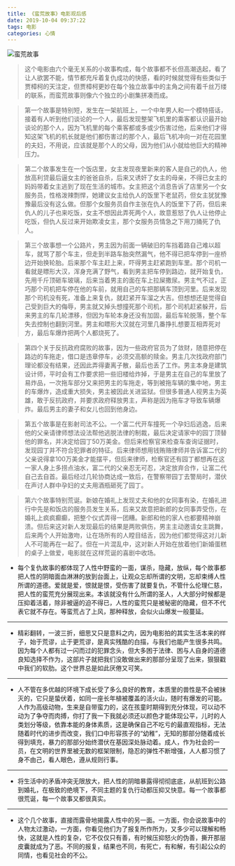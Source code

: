 ```yaml
---
title: 《蛮荒故事》电影观后感
date: 2019-10-04 09:37:22
tags: 电影
categories: 心情
---
```


![蛮荒故事](/images/蛮荒故事.jpg)



 > 这个电影由六个毫无关系的小故事构成，每个故事都不长但高潮迭起，看了让人欲罢不能，情节都充斥着复仇成功的快感，看的时候就觉得有些类似于贾樟柯的天注定，但贾樟柯更妙在每个独立故事中的主角之间有着千丝万缕的联系，而蛮荒故事则像六个独立的小剧集拼凑而成。

> 第一个故事是特别短，发生在一架航班上，一个中年男人和一个模特搭话，接着有人听到他们谈论的一个人，最后发现整架飞机里的乘客都认识最开始谈论的那个人，因为飞机里的每个乘客都或多或少伤害过他，后来他们才得知这架飞机的机长就是他们都伤害过的那个人，最后飞机冲向一对在花园里的夫妇，不用说，应该就是那个人的父母，因为他们从小就给他巨大的精神压力。

> 第二个故事发生在一个饭店里，女主发现夜里新来的客人是自己的仇人，他放高利贷最后逼女主的爸爸自杀，后来又诱奸了女主的母亲，不得已女主的妈妈带着女主逃到了现在生活的城市。女主把这个消息告诉了店里另一个女服务员，性格泼辣剽悍，她建议女主给仇人的饭里下老鼠药，但女主犹犹豫豫最后没有这么做。但那个女服务员自作主张在仇人的饭里下了药，但后来仇人的儿子也来吃饭，女主不想因此弄死两个人，故意惹怒了仇人让他停止吃饭，但仇人反过来开始欺凌女主，那个女服务员情急之下用刀捅死了仇人。

> 第三个故事想一个公路片，男主因为前面一辆破旧的车挡着路自己难以超车，就骂了那个车主，但走到半路车胎突然漏气，他不得已把车停到一座桥边开始换轮胎。后来那个车主赶上来，吓得男主赶紧跑到车里。那个司机一看就是瞟形大汉，浑身充满了野气，看到男主把车停到路边，就开始复仇，先用千斤顶砸车玻璃，后来当着男主的面在车上拉屎撒尿。男主气不过，正巧那个司机把车停在他的车前，就用自己的车把那辆车顶到河里。后来发现那个司机没有死，准备上来复仇，就赶紧开车溜之大吉。但想想还是觉得自己受到巨大的侮辱，男主就又掉头想撞死那个司机，那个司机赶紧躲开，后来男主的车几轮漂移，但因为车轮本身还没有加固，最后车轮脱落，整个车失去控制也翻到河里。男主和瞟形大汉就在河里几番挣扎想要互相弄死对方，最后车爆炸把两个人都烧死了。

> 第四个关于反抗政府腐败的故事，因为一些政府官员为了敛财，随意把停在路边的车拖走，借口是违章停车，必须交高额的赎金。男主几次找政府部门理论都没有结果，还因此弄得妻离子散，最后也丢了工作。男主本身是建筑设计师，平时会有工作要求把一些旧楼给炸掉，于是男主在自己的车里放了易炸品，一次拖车部分又来把男主的车拖走，等到被拖车辆的集中地，男主的车爆炸，造成重大损失，男主被因此关进监狱。但很多普通人视男主为英雄，敢于反抗政府，并要求政府释放男主，声称是因为拖车才导致车辆爆炸。最后男主的妻子和女儿也回到他身边。

> 第五个故事是在影射司法不公。一个富二代开车撞死一个孕妇后逃逸，后来他的父亲请律师想法设法帮他逃脱法律的制裁，最后决定请家中的园丁顶替他的罪名，并决定给园丁50万美金。但后来检察官来检查车查询证据时，发现园丁并不符合犯罪者的特征。后来律师想用钱贿赂律师并告诉富二代的父亲说得拿100万美金才能摆平，但后来律师，检察官还有园丁都想再在这一家人身上多捞点油水，富二代的父亲忍无可忍，决定放弃合作，让富二代自己去自首。最后经过几轮协商达成一致后，在警察带园丁去警局时，潜伏在声讨人群中孕妇的丈夫用酒瓶砸死了园丁。

> 第六个故事特别荒诞。新娘在婚礼上发现丈夫和他的女同事有染，在婚礼进行中先是和饭店的服务员发生关系，后来又故意把新郎的女同事弄受伤，在婚礼上疯疯癫癫，把整个仪式弄得一团糟。新郎和他的家人也都要精神崩溃。但后来这对新人发现最后的结果是两败俱伤，男主主动邀请女主跳舞，后来两个人开始激吻，让在场所有的人瞠目结舌，因为他们都觉得这对儿新人不可能再在一起了。但在一片混乱中，这对新人开始在放着他们新婚蛋糕的桌子上做爱，电影就在这样荒诞的喜剧中收场。

- 每个复仇故事的都体现了人性中野蛮的一面，谋杀，隐藏，放纵，每个故事都把人性的阴暗面血淋淋的放到台面上，让观众忘却所谓的文明，忘却束缚人性所谓的道德。爱就是爱，恨就是恨，受伤害了就要复仇，不管什么伦理仁慈，把人性的蛮荒充分展现出来。本该就没有什么所谓的圣人，人大部分时候都是压抑着活着，除非被逼的迫不得已，人性的蛮荒只是被秘密的隐藏，但不不代表它就不存在。等蛮荒占了上风，那种释放，会似火山爆发一般蔓延。

---

- 精彩翻转，一波三折，细思又只是意料之内，因为电影拍的其实生活本来的样子，始于荒谬，止于更荒谬，是真实残酷的白描，与我们也能产生很多共鸣。因为每个人都有过一闪而过的犯罪念头，但大多困于法律、困与人自身的道德良知选择不作为，这部片子就把我们没敢做出来的那部分呈现了出来，狠狠戳中我们的软肋。这个世界总是如此厌倦又可笑。

---

- 人不管在多优越的环境下成长受了多么良好的教育，本质里的兽性是不会被抹灭的，它只是蛰伏着，如同一座长年植被覆盖的活火山，随时有爆发的可能。人作为高级动物，生来是自带蛮力的，这在孩童时期得到充分体现，可以动不动为了争夺而肉搏，你打了我一下我就必须还以颜色才能体现公平，儿时的人类划分等级，依靠本能的身体素质，这是确保自己不吃亏的最直观指标，无法随着时代的进步而改变，我们口中形容孩子的“幼稚”，无知的那部分随着成长得到填充，暴力的那部分始终潜伏在基因深处脉动着。成人，作为社会的一员，在文明的世界里被无数的框架限制，隐忍的弹性不断增强，人人都习惯了身不由己，看人眼色，遵从规则行事。

---

- 将生活中的矛盾冲突无限放大，把人性的阴暗暴露得彻彻底底，从航班到公路到婚礼，在极致的绝境下，不同主题的复仇行动都压抑又快意。每一个故事都很荒诞，每一个故事又都很真实。

---

- 这个几个故事，直接而露骨地揭露人性中的另一面。一方面，你会说故事中的人物太过激动，一方面，你看见他们为了报复所作所为，又多少可以理解和畅快，这就是人性的复杂，它不仅仅只有善，有时候压抑怒火的伪善，撕开那层皮囊就成为了恶。不同的报复，结果也不同，有死亡，有和解，有引起公众的同情，也看见社会的不公。
